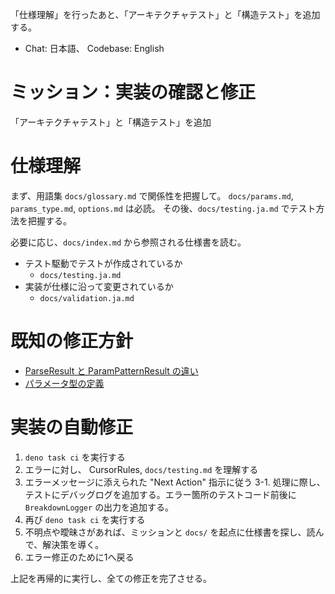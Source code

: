 「仕様理解」を行ったあと、「アーキテクチャテスト」と「構造テスト」を追加する。

- Chat: 日本語、 Codebase: English

# ミッション：実装の確認と修正
「アーキテクチャテスト」と「構造テスト」を追加

# 仕様理解

まず、用語集 `docs/glossary.md` で関係性を把握して。
`docs/params.md`, `params_type.md`, `options.md` は必読。
その後、`docs/testing.ja.md` でテスト方法を把握する。

必要に応じ、`docs/index.md` から参照される仕様書を読む。

- テスト駆動でテストが作成されているか
  - `docs/testing.ja.md`
- 実装が仕様に沿って変更されているか
  - `docs/validation.ja.md`


# 既知の修正方針

- [ParseResult と ParamPatternResult の違い](docs/types/parse_result.md)
- [パラメータ型の定義](./docs/params_type.ja.md)


# 実装の自動修正

1. `deno task ci` を実行する
2. エラーに対し、 CursorRules, `docs/testing.md` を理解する
3. エラーメッセージに添えられた "Next Action" 指示に従う
3-1. 処理に際し、テストにデバッグログを追加する。エラー箇所のテストコード前後に `BreakdownLogger` の出力を追加する。
4. 再び `deno task ci` を実行する
5. 不明点や曖昧さがあれば、ミッションと `docs/` を起点に仕様書を探し、読んで、解決策を導く。
6. エラー修正のために1へ戻る

上記を再帰的に実行し、全ての修正を完了させる。
